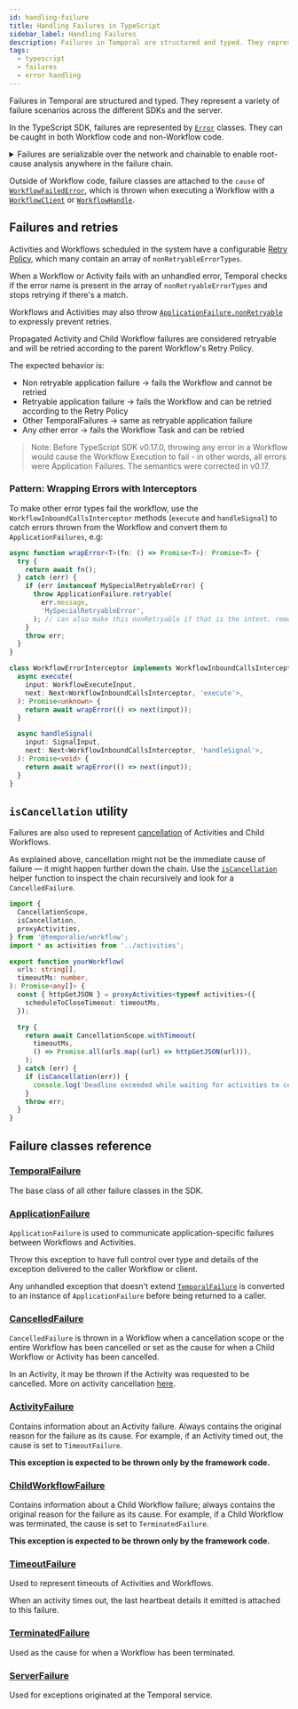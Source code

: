 ```yaml
---
id: handling-failure
title: Handling Failures in TypeScript
sidebar_label: Handling Failures
description: Failures in Temporal are structured and typed. They represent a variety of failure scenarios across the different SDKs and the server.
tags:
  - typescript
  - failures
  - error handling
---
```


Failures in Temporal are structured and typed. They represent a variety of failure scenarios across the different SDKs and the server.

In the TypeScript SDK, failures are represented by [`Error`](https://developer.mozilla.org/en-US/docs/Web/JavaScript/Reference/Global_Objects/Error) classes. They can be caught in both Workflow code and non-Workflow code.

<details>
<summary>
Failures are serializable over the network and chainable to enable root-cause analysis anywhere in the failure chain.
</summary>

If, for example, a TypeScript Workflow starts a Java Child Workflow which calls an Activity in Golang and that activity fails, the TypeScript Workflow will throw a `ChildWorkflowFailure` with `cause` set to an `ActivityFailure`, and the `ActivityFailure`'s `cause` is set to `ApplicationFailure`, which represents the error that occurred in the Golang Activity.

<!--TODO: use snipsync-->

```ts
import {
  ActivityFailure,
  ApplicationFailure,
  ChildWorkflowFailure,
} from '@temporalio/common';
import { executeChild } from '@temporalio/workflow';

// Define the TypeScript version of the Java Workflow interface
// to get a type safe child WorkflowHandle
export type JavaWorkflow = () => Promise<void>;

async function yourWorkflow(): Promise<void> {
  try {
    await executeChild<JavaWorkflow>('RunAnActivityWorkflow');
  } catch (err) {
    if (
      err instanceof ChildWorkflowFailure
      && err.cause instanceof ActivityFailure
      && err.cause.cause instanceof ApplicationFailure
    ) {
      console.log(
        'Child workflow failure root cause was a failed activity',
        err.cause.cause.message,
      );
    }
    throw err;
  }
}
```

</details>

Outside of Workflow code, failure classes are attached to the `cause` of [`WorkflowFailedError`](https://typescript.temporal.io/api/classes/client.WorkflowFailedError), which is thrown when executing a Workflow with a [`WorkflowClient`](https://typescript.temporal.io/api/classes/client.WorkflowClient/) or [`WorkflowHandle`](https://typescript.temporal.io/api/interfaces/client.WorkflowHandle/).

## Failures and retries

Activities and Workflows scheduled in the system have a configurable [Retry Policy](https://typescript.temporal.io/api/interfaces/proto.temporal.api.common.v1.IRetryPolicy), which many contain an array of `nonRetryableErrorTypes`.

When a Workflow or Activity fails with an unhandled error, Temporal checks if the error name is present in the array of `nonRetryableErrorTypes` and stops retrying if there's a match.

Workflows and Activities may also throw [`ApplicationFailure.nonRetryable`](https://typescript.temporal.io/api/classes/client.ApplicationFailure#nonretryable-1) to expressly prevent retries.

Propagated Activity and Child Workflow failures are considered retryable and will be retried according to the parent Workflow's Retry Policy.

The expected behavior is:

- Non retryable application failure -> fails the Workflow and cannot be retried
- Retryable application failure -> fails the Workflow and can be retried according to the Retry Policy
- Other TemporalFailures -> same as retryable application failure
- Any other error -> fails the Workflow Task and can be retried

> Note: Before TypeScript SDK v0.17.0, throwing any error in a Workflow would cause the Workflow Execution to fail - in other words, all errors were Application Failures. The semantics were corrected in v0.17.

### Pattern: Wrapping Errors with Interceptors

To make other error types fail the workflow, use the `WorkflowInboundCallsInterceptor` methods (`execute` and `handleSignal`) to catch errors thrown from the Workflow and convert them to `ApplicationFailures`, e.g:

```ts
async function wrapError<T>(fn: () => Promise<T>): Promise<T> {
  try {
    return await fn();
  } catch (err) {
    if (err instanceof MySpecialRetryableError) {
      throw ApplicationFailure.retryable(
        err.message,
        'MySpecialRetryableError',
      ); // can also make this nonRetryable if that is the intent. remember to change the error name.
    }
    throw err;
  }
}

class WorkflowErrorInterceptor implements WorkflowInboundCallsInterceptor {
  async execute(
    input: WorkflowExecuteInput,
    next: Next<WorkflowInboundCallsInterceptor, 'execute'>,
  ): Promise<unknown> {
    return await wrapError(() => next(input));
  }

  async handleSignal(
    input: SignalInput,
    next: Next<WorkflowInboundCallsInterceptor, 'handleSignal'>,
  ): Promise<void> {
    return await wrapError(() => next(input));
  }
}
```

## `isCancellation` utility

Failures are also used to represent [cancellation](/typescript/cancellation-scopes#cancelledfailure) of Activities and Child Workflows.

As explained above, cancellation might not be the immediate cause of failure — it might happen further down the chain. Use the [`isCancellation`](https://typescript.temporal.io/api/namespaces/workflow/#iscancellation) helper function to inspect the chain recursively and look for a `CancelledFailure`.

```ts
import {
  CancellationScope,
  isCancellation,
  proxyActivities,
} from '@temporalio/workflow';
import * as activities from '../activities';

export function yourWorkflow(
  urls: string[],
  timeoutMs: number,
): Promise<any[]> {
  const { httpGetJSON } = proxyActivities<typeof activities>({
    scheduleToCloseTimeout: timeoutMs,
  });

  try {
    return await CancellationScope.withTimeout(
      timeoutMs,
      () => Promise.all(urls.map((url) => httpGetJSON(url))),
    );
  } catch (err) {
    if (isCancellation(err)) {
      console.log('Deadline exceeded while waiting for activities to complete');
    }
    throw err;
  }
}
```

## Failure classes reference

### [TemporalFailure](https://typescript.temporal.io/api/classes/client.TemporalFailure)

The base class of all other failure classes in the SDK.

### [ApplicationFailure](https://typescript.temporal.io/api/classes/client.ApplicationFailure)

`ApplicationFailure` is used to communicate application-specific failures between Workflows and Activities.

Throw this exception to have full control over type and details of the exception delivered to the caller Workflow or client.

Any unhandled exception that doesn't extend [`TemporalFailure`](#temporalfailure) is converted to an instance of `ApplicationFailure` before being returned to a caller.

### [CancelledFailure](https://typescript.temporal.io/api/classes/client.CancelledFailure)

`CancelledFailure` is thrown in a Workflow when a cancellation scope or the entire Workflow has been cancelled or set as the cause for when a Child Workflow or Activity has been cancelled.

In an Activity, it may be thrown if the Activity was requested to be cancelled. More on activity cancellation [here](/typescript/cancellation-scopes).

### [ActivityFailure](https://typescript.temporal.io/api/classes/client.ActivityFailure)

Contains information about an Activity failure. Always contains the original reason for the failure as its cause. For example, if an Activity timed out, the cause is set to `TimeoutFailure`.

**This exception is expected to be thrown only by the framework code.**

### [ChildWorkflowFailure](https://typescript.temporal.io/api/classes/client.ChildWorkflowFailure)

Contains information about a Child Workflow failure; always contains the original reason for the failure as its cause.
For example, if a Child Workflow was terminated, the cause is set to `TerminatedFailure`.

**This exception is expected to be thrown only by the framework code.**

### [TimeoutFailure](https://typescript.temporal.io/api/classes/client.TimeoutFailure)

Used to represent timeouts of Activities and Workflows.

When an activity times out, the last heartbeat details it emitted is attached to this failure.

### [TerminatedFailure](https://typescript.temporal.io/api/classes/client.TerminatedFailure)

Used as the cause for when a Workflow has been terminated.

### [ServerFailure](https://typescript.temporal.io/api/classes/client.ServerFailure)

Used for exceptions originated at the Temporal service.
